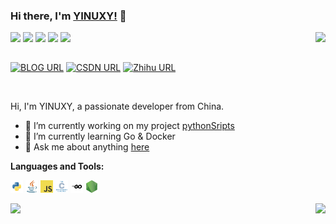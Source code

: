### Hi there, I'm [YINUXY!](https://InfiniteYinux.github.io) 👋

<img align='right' src="https://github-readme-stats.vercel.app/api?username=InfiniteYinux&show_icons=true&theme=radical ">

<a href="http://wpa.qq.com/msgrd?v=3&uin=1154418252&site=qq&menu=yes">
  <img align="left" width="20px" src="https://raw.githubusercontent.com/InfiniteYinux/InfiniteYinux/master/assets/QQ.svg" />
</a>
<a href="https://t.me/yinuxy">
  <img align="left"width="20px" src="https://raw.githubusercontent.com/InfiniteYinux/InfiniteYinux/master/assets/Telegram.svg" />
</a>
<a href="mailto:yinuxy@qq.com">
  <img align="left"width="20px" src="https://raw.githubusercontent.com/InfiniteYinux/InfiniteYinux/master/assets/email.svg" />
</a>
<a href="https://music.163.com/#/user/home?id=641108605">
  <img align="left" width="20px" src="https://raw.githubusercontent.com/InfiniteYinux/InfiniteYinux/master/assets/music.ico" />
</a>
<a href="https://space.bilibili.com/335204769">
  <img align="left" width="20px" src="https://raw.githubusercontent.com/InfiniteYinux/InfiniteYinux/master/assets/bilibili.svg" />
</a>
<br />
<br />

[![BLOG URL](https://img.shields.io/twitter/url?color=FBBC05&label=BLOG&logo=HEXO&style=flat-square&url=https%3A%2F%2Fblog.yinuxy.com%2F)](https://blog.yinuxy.com/)
[![CSDN URL](https://img.shields.io/twitter/url?color=red&label=知乎&logo=C&logoColor=white&style=flat-square&url=https%3A%2F%2Fblog.csdn.net%2Fu013854486)](https://blog.csdn.net/u013854486)
[![Zhihu URL](https://img.shields.io/twitter/url?color=blue&label=CSDN&logo=Zhihu&style=flat-square&url=https%3A%2F%2Fwww.zhihu.com%2Fpeople%2Fchang-yan-34-59)](https://www.zhihu.com/people/chang-yan-34-59)

<br />

Hi, I'm YINUXY, a passionate developer from China.

- 🔭 I’m currently working on my project [pythonSripts](https://github.com/InfiniteYinux/Python)
- 🌱 I’m currently learning Go & Docker
- 💬 Ask me about anything [here](https://github.com/InfiniteYinux/InfiniteYinux/issues)

**Languages and Tools:** 

<code><img height="20" src="https://raw.githubusercontent.com/github/explore/master/topics/python/python.png"></code>
<code><img height="20" src="https://raw.githubusercontent.com/github/explore/master/topics/java/java.png"></code>
<code><img height="20" src="https://raw.githubusercontent.com/github/explore/master/topics/javascript/javascript.png"></code>
<code><img height="20" src="https://raw.githubusercontent.com/github/explore/master/topics/c/c.png"></code>
<code><img height="20" src="https://raw.githubusercontent.com/github/explore/master/topics/go/go.png"></code>
<code><img height="20" src="https://raw.githubusercontent.com/github/explore/80688e429a7d4ef2fca1e82350fe8e3517d3494d/topics/nodejs/nodejs.png"></code>


<a href="https://github.com/InfiniteYinux/Python">
  <!-- Change the `github-readme-stats.anuraghazra1.vercel.app` to `github-readme-stats.vercel.app`  -->
  <img align="left" src="https://github-readme-stats.anuraghazra1.vercel.app/api/pin/?username=InfiniteYinux&repo=Python&theme=radical" />
</a>

<a href="https://github.com/InfiniteYinux/InfiniteYinux.github.io">
  <!-- Change the `github-readme-stats.anuraghazra1.vercel.app` to `github-readme-stats.vercel.app`  -->
  <img align="right" src="https://github-readme-stats.anuraghazra1.vercel.app/api/pin/?username=InfiniteYinux&repo=InfiniteYinux.github.io&theme=radical" />
</a>
